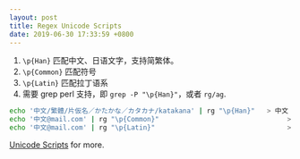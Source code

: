 ```yaml
---
layout: post
title: Regex Unicode Scripts
date: 2019-06-30 17:33:59 +0800
---
```


1. `\p{Han}` 匹配中文、日语文字，支持简繁体。
1. `\p{Common}` 匹配符号
1. `\p{Latin}` 匹配拉丁语系
1. 需要 grep perl 支持，即 `grep -P "\p{Han}"`，或者 `rg/ag`.

```sh
echo '中文/繁體/片仮名／かたかな／カタカナ/katakana' | rg "\p{Han}"   > 中文 繁體 片仮名
echo '中文@mail.com' | rg "\p{Common}"                                > @ .
echo '中文@mail.com' | rg "\p{Latin}"                                 > mail com
```

[Unicode Scripts](https://www.regular-expressions.info/unicode.html#script) for more.

